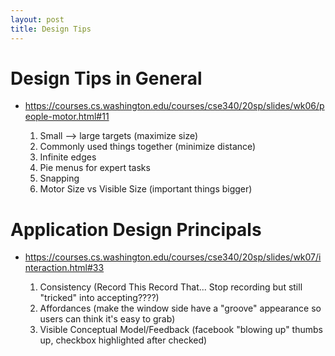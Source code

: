 ```yaml
---
layout: post
title: Design Tips
---  
```


# Design Tips in General
- https://courses.cs.washington.edu/courses/cse340/20sp/slides/wk06/people-motor.html#11

  1. Small --> large targets (maximize size)
  2. Commonly used things together (minimize distance)
  3. Infinite edges
  4. Pie menus for expert tasks
  5. Snapping
  6. Motor Size vs Visible Size (important things bigger)

# Application Design Principals
- https://courses.cs.washington.edu/courses/cse340/20sp/slides/wk07/interaction.html#33

  1. Consistency (Record This Record That... Stop recording but still "tricked" into accepting????)
  2. Affordances (make the window side have a "groove" appearance so users can think it's easy to grab)
  3. Visible Conceptual Model/Feedback (facebook "blowing up" thumbs up, checkbox highlighted after checked)
